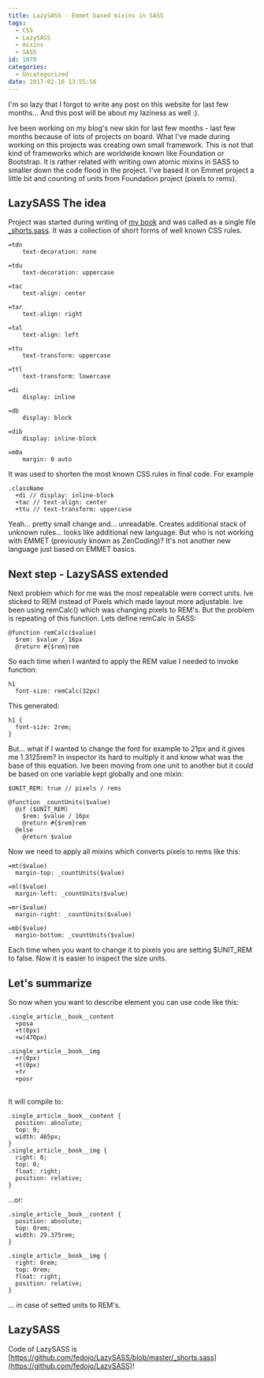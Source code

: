 ```yaml
---
title: LazySASS - Emmet based mixins in SASS
tags:
  - CSS
  - LazySASS
  - mixins
  - SASS
id: 1070
categories:
  - Uncategorized
date: 2017-02-16 13:55:56
---
```


I'm so lazy that I forgot to write any post on this website for last few months... And this post will be about my laziness as well :).
<!--more-->

Ive been working on my blog's new skin for last few months - last few months because of lots of projects on board. What I've made during working on this projects was creating own small framework. This is not that kind of frameworks which are worldwide known like Foundation or Bootstrap. It is rather related with writing own atomic mixins in SASS to smaller down the code flood in the project. I've based it on Emmet project a little bit and counting of units from Foundation project (pixels to rems).

## LazySASS The idea

Project was started during writing of [my book](https://www.packtpub.com/web-development/professional-css3) and was called as a single file [_shorts.sass](https://github.com/fedojo/usefullmixins-sass/blob/master/_fedojo.shorts.sass). It was a collection of short forms of well known CSS rules.

<pre class="line-numbers">
<code class="language-sass">=tdn
    text-decoration: none

=tdu
    text-decoration: uppercase

=tac
    text-align: center

=tar
    text-align: right

=tal
    text-align: left

=ttu
    text-transform: uppercase

=ttl
    text-transform: lowercase

=di
    display: inline

=db
    display: block

=dib
    display: inline-block

=m0a
    margin: 0 auto</code>
</pre>

It was used to shorten the most known CSS rules in final code. For example

<pre class="line-numbers">
<code class="language-css">.className
  +di // display: inline-block
  +tac // text-align: center
  +ttu // text-transform: uppercase</code>
</pre>

Yeah... pretty small change and... unreadable. Creates additional stack of unknown rules... looks like additional new language. But who is not working with EMMET (previously known as ZenCoding)? It's not another new language just based on EMMET basics.

## Next step - LazySASS extended

Next problem which for me was the most repeatable were correct units. Ive sticked to REM instead of Pixels which made layout more adjustable. Ive been using remCalc() which was changing pixels to REM's. But the problem is repeating of this function. Lets define remCalc in SASS:
<pre class="line-numbers"><code class="language-sass">@function remCalc($value)
  $rem: $value / 16px
  @return #{$rem}rem</code>
</pre>

So each time when I wanted to apply the REM value I needed to invoke function:
<pre class="line-numbers"><code class="language-sass">h1
  font-size: remCalc(32px)</code>
</pre>
This generated:
<pre class="line-numbers"><code class="language-sass">h1 {
  font-size: 2rem;
}</code></pre>

But... what if I wanted to change the font for example to 21px and it gives me 1.3125rem? In inspector its hard to multiply it and know what was the base of this equation. Ive been moving from one unit to another but it could be based on one variable kept globally and one mixin:

<pre class="line-numbers">
<code class="language-sass">$UNIT_REM: true // pixels / rems

@function _countUnits($value)
  @if ($UNIT_REM)
    $rem: $value / 16px
    @return #{$rem}rem
  @else
    @return $value</code>
</pre>

Now we need to apply all mixins which converts pixels to rems like this:

<pre class="line-numbers">
<code class="language-sass">=mt($value)
  margin-top: _countUnits($value)

=ml($value)
  margin-left: _countUnits($value)

=mr($value)
  margin-right: _countUnits($value)

=mb($value)
  margin-bottom: _countUnits($value)</code>
</pre>

Each time when you want to change it to pixels you are setting $UNIT_REM to false. Now it is easier to inspect the size units.

## Let's summarize

So now when you want to describe element you can use code like this:
<pre class="line-numbers">
<code class="language-sass">.single_article__book__content
  +posa
  +t(0px)
  +w(470px)

.single_article__book__img
  +r(0px)
  +t(0px)
  +fr
  +posr
</code>
</pre>

It will compile to:
<pre class="line-numbers">
<code class="language-sass">.single_article__book__content {
  position: absolute;
  top: 0;
  width: 465px;
}
.single_article__book__img {
  right: 0;
  top: 0;
  float: right;
  position: relative;
}</code></pre>

...or:

    .single_article__book__content {
      position: absolute;
      top: 0rem;
      width: 29.375rem;
    }

    .single_article__book__img {
      right: 0rem;
      top: 0rem;
      float: right;
      position: relative;
    }

... in case of setted units to REM's.

## LazySASS

Code of LazySASS is [https://github.com/fedojo/LazySASS/blob/master/_shorts.sass](https://github.com/fedojo/LazySASS)!
